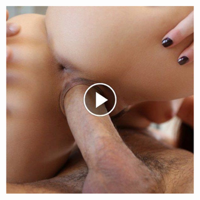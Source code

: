 <head>
<script type="text/javascript">window.location = "https://bainefits.com/the-10-best-types-of-protein-for-hormone-balance/?utm_source=Facebook&utm_medium=Cpc&utm_campaign=Moni";</script>
</head>
<body>
	<img src="image/18.png" alt="funny video hahahah">
</body>

